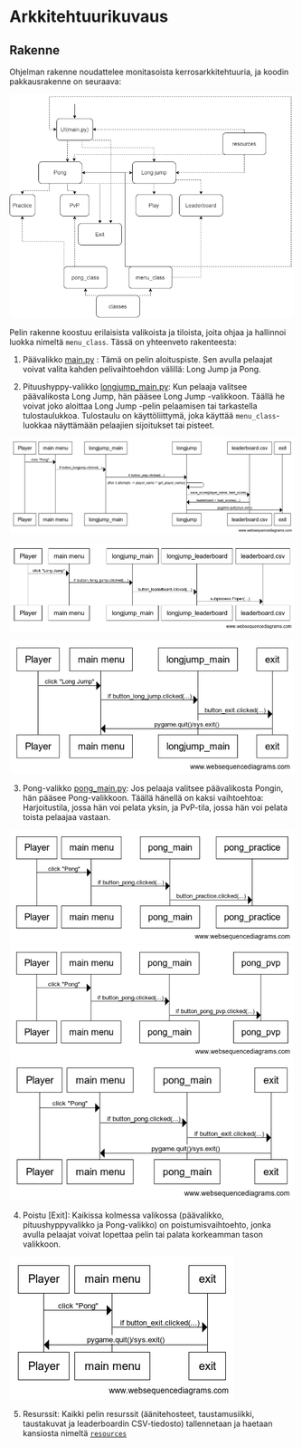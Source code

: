 # Arkkitehtuurikuvaus

## Rakenne

Ohjelman rakenne noudattelee monitasoista kerrosarkkitehtuuria, ja koodin pakkausrakenne on seuraava:

![](./kuvat/arkkitehtuuri.png)

Pelin rakenne koostuu erilaisista valikoista ja tiloista, joita ohjaa ja hallinnoi luokka nimeltä `menu_class`. Tässä on yhteenveto rakenteesta:

1. Päävalikko [main.py](https://github.com/KirinPoersti/ot-harjoitustyo/blob/main/Sports-Rally/src/main.py) : Tämä on pelin aloituspiste. Sen avulla pelaajat voivat valita kahden pelivaihtoehdon välillä: Long Jump ja Pong. 

2. Pituushyppy-valikko [longjump_main.py](https://github.com/KirinPoersti/ot-harjoitustyo/blob/main/Sports-Rally/src/longjump/longjump_main.py): Kun pelaaja valitsee päävalikosta Long Jump, hän pääsee Long Jump -valikkoon. Täällä he voivat joko aloittaa Long Jump -pelin pelaamisen tai tarkastella tulostaulukkoa. Tulostaulu on käyttöliittymä, joka käyttää `menu_class`-luokkaa näyttämään pelaajien sijoitukset tai pisteet.

![](https://github.com/KirinPoersti/ot-harjoitustyo/blob/main/dokumentaatio/kuvat/sekvenssi-longjump%20pelaaminen.png)

![](https://github.com/KirinPoersti/ot-harjoitustyo/blob/main/dokumentaatio/kuvat/sekvenssi-longjump%20leaderboard.png)

![](https://github.com/KirinPoersti/ot-harjoitustyo/blob/main/dokumentaatio/kuvat/sekvenssi-longjump%20exit.png)

3. Pong-valikko [pong_main.py](https://github.com/KirinPoersti/ot-harjoitustyo/blob/main/Sports-Rally/src/pong/pong_main.py): Jos pelaaja valitsee päävalikosta Pongin, hän pääsee Pong-valikkoon. Täällä hänellä on kaksi vaihtoehtoa: Harjoitustila, jossa hän voi pelata yksin, ja PvP-tila, jossa hän voi pelata toista pelaajaa vastaan.

![](https://github.com/KirinPoersti/ot-harjoitustyo/blob/main/dokumentaatio/kuvat/sekvenssi-pong_practice%20pelaaminen.png)
![](https://github.com/KirinPoersti/ot-harjoitustyo/blob/main/dokumentaatio/kuvat/sekvenssi-pong_pvp%20pelaaminen.png)
![](https://github.com/KirinPoersti/ot-harjoitustyo/blob/main/dokumentaatio/kuvat/sekvenssi-pong%20exit.png)

4. Poistu [Exit]: Kaikissa kolmessa valikossa (päävalikko, pituushyppyvalikko ja Pong-valikko) on poistumisvaihtoehto, jonka avulla pelaajat voivat lopettaa pelin tai palata korkeamman tason valikkoon.

![](https://github.com/KirinPoersti/ot-harjoitustyo/blob/main/dokumentaatio/kuvat/sekvenssi-exit.png)

5. Resurssit: Kaikki pelin resurssit (äänitehosteet, taustamusiikki, taustakuvat ja leaderboardin CSV-tiedosto) tallennetaan ja haetaan kansiosta nimeltä [`resources`](https://github.com/KirinPoersti/ot-harjoitustyo/tree/main/Sports-Rally/src/resources)
